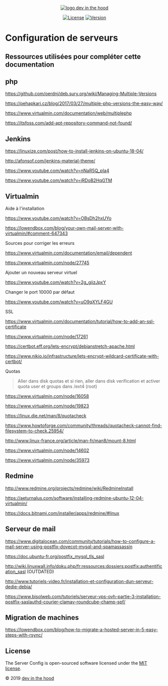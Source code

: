 <p align="center">
    <a href="https://devinthehood.com"><img src="https://github.com/jul6art/slim-skeleton/blob/master/assets/img/logo.png?raw=true" alt="logo dev in the hood"></a>
</p>

<p align="center">
    <a href="https://opensource.org/licenses/MIT" target="_blank"><img src="https://img.shields.io/badge/License-MIT-yellow.svg" alt="License"></a>
    <a href="https://github.com/jul6art/server-config" target="_blank"><img src="https://img.shields.io/static/v1?label=stable&message=v1&color=success" alt="Version"></a>
</p>

Configuration de serveurs
=========================
Ressources utilisées pour compléter cette documentation
-------------------------------------------------------

php
---
https://github.com/oerdnj/deb.sury.org/wiki/Managing-Multiple-Versions

https://pehapkari.cz/blog/2017/03/27/multiple-php-versions-the-easy-way/

https://www.virtualmin.com/documentation/web/multiplephp

https://itsfoss.com/add-apt-repository-command-not-found/

Jenkins
-------
https://linuxize.com/post/how-to-install-jenkins-on-ubuntu-18-04/

http://afonsof.com/jenkins-material-theme/

https://www.youtube.com/watch?v=nNaR5Q_pIa4

https://www.youtube.com/watch?v=jRDoB2HqGTM

Virtualmin
----------

Aide à l'installation

https://www.youtube.com/watch?v=OBsDh2hxUYo

https://lowendbox.com/blog/your-own-mail-server-with-virtualmin/#comment-647343

Sources pour corriger les erreurs

https://www.virtualmin.com/documentation/email/dependent

https://www.virtualmin.com/node/27745

Ajouter un nouveau serveur virtuel

https://www.youtube.com/watch?v=2g_giizJpxY

Changer le port 10000 par défaut

https://www.youtube.com/watch?v=uO9qXYLF4GU

SSL

https://www.virtualmin.com/documentation/tutorial/how-to-add-an-ssl-certificate

https://www.virtualmin.com/node/17261

https://certbot.eff.org/lets-encrypt/debianstretch-apache.html

https://www.nikio.io/infrastructure/lets-encrypt-wildcard-certificate-with-certbot/

Quotas

> Aller dans disk quotas et si rien, aller dans disk verification et activer quota user et groups dans /ext4 (root)

https://www.virtualmin.com/node/16058

https://www.virtualmin.com/node/19823

https://linux.die.net/man/8/quotacheck

https://www.howtoforge.com/community/threads/quotacheck-cannot-find-filesystem-to-check.25954/

http://www.linux-france.org/article/man-fr/man8/mount-8.html

https://www.virtualmin.com/node/14602

https://www.virtualmin.com/node/35973

Redmine
-------

http://www.redmine.org/projects/redmine/wiki/RedmineInstall

https://aeturnalus.com/software/installing-redmine-ubuntu-12-04-virtualmin/

https://docs.bitnami.com/installer/apps/redmine/#linux

Serveur de mail
---------------

https://www.digitalocean.com/community/tutorials/how-to-configure-a-mail-server-using-postfix-dovecot-mysql-and-spamassassin

https://doc.ubuntu-fr.org/postfix_mysql_tls_sasl

http://wiki.linuxwall.info/doku.php/fr:ressources:dossiers:postfix:authentification_sasl (OUTDATED)

http://www.tutoriels-video.fr/installation-et-configuration-dun-serveur-dedie-debia/

https://www.bisolweb.com/tutoriels/serveur-vps-ovh-partie-3-installation-postfix-saslauthd-courier-clamav-roundcube-champ-spf/

Migration de machines
---------------------

https://lowendbox.com/blog/how-to-migrate-a-hosted-server-in-5-easy-steps-with-rsync/


License
-------

The Server Config is open-sourced software licensed under the [MIT license](https://opensource.org/licenses/MIT).

&copy; 2019 [dev in the hood](https://devinthehood.com)
